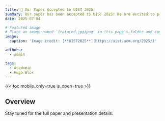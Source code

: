 ```yaml
---
title: 🎉 Our Paper Accepted to UIST 2025!
summary: Our paper has been accepted to UIST 2025! We are excited to present our work at UIST 2025. Stay tuned for the full paper and presentation details.
date: 2025-07-04

# Featured image
# Place an image named `featured.jpg/png` in this page's folder and customize its options here.
image:
  caption: 'Image credit: [**UIST2025**](https://uist.acm.org/2025/)'

authors:
  - admin

tags:
  - Academic
  - Hugo Blox
---
```


{{< toc mobile_only=true is_open=true >}}

## Overview

Stay tuned for the full paper and presentation details.


